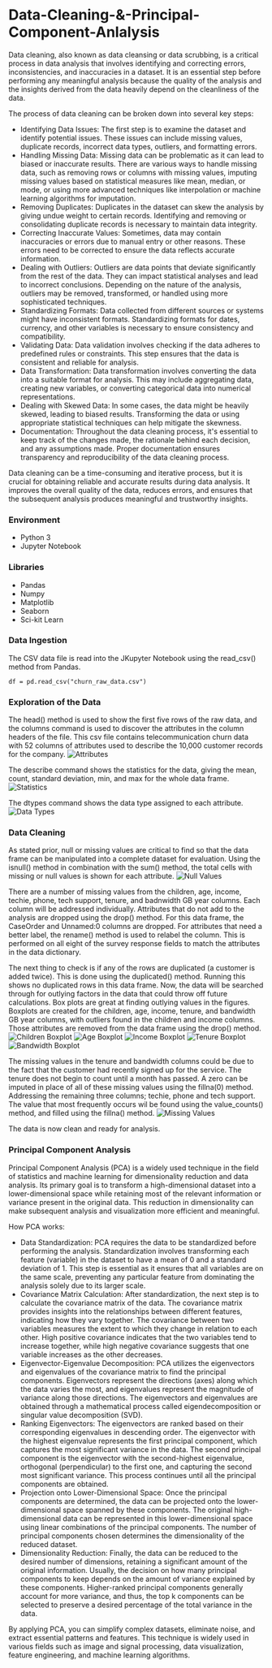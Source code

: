 # Data-Cleaning-&-Principal-Component-Anlalysis

Data cleaning, also known as data cleansing or data scrubbing, is a critical process in data analysis that involves identifying and correcting errors, inconsistencies, and inaccuracies in a dataset. It is an essential step before performing any meaningful analysis because the quality of the analysis and the insights derived from the data heavily depend on the cleanliness of the data.

The process of data cleaning can be broken down into several key steps:
* Identifying Data Issues: The first step is to examine the dataset and identify potential issues. These issues can include missing values, duplicate records, incorrect data types, outliers, and formatting errors.
* Handling Missing Data: Missing data can be problematic as it can lead to biased or inaccurate results. There are various ways to handle missing data, such as removing rows or columns with missing values, imputing missing values based on statistical measures like mean, median, or mode, or using more advanced techniques like interpolation or machine learning algorithms for imputation.
* Removing Duplicates: Duplicates in the dataset can skew the analysis by giving undue weight to certain records. Identifying and removing or consolidating duplicate records is necessary to maintain data integrity.
* Correcting Inaccurate Values: Sometimes, data may contain inaccuracies or errors due to manual entry or other reasons. These errors need to be corrected to ensure the data reflects accurate information.
* Dealing with Outliers: Outliers are data points that deviate significantly from the rest of the data. They can impact statistical analyses and lead to incorrect conclusions. Depending on the nature of the analysis, outliers may be removed, transformed, or handled using more sophisticated techniques.
* Standardizing Formats: Data collected from different sources or systems might have inconsistent formats. Standardizing formats for dates, currency, and other variables is necessary to ensure consistency and compatibility.
* Validating Data: Data validation involves checking if the data adheres to predefined rules or constraints. This step ensures that the data is consistent and reliable for analysis.
* Data Transformation: Data transformation involves converting the data into a suitable format for analysis. This may include aggregating data, creating new variables, or converting categorical data into numerical representations.
* Dealing with Skewed Data: In some cases, the data might be heavily skewed, leading to biased results. Transforming the data or using appropriate statistical techniques can help mitigate the skewness.
* Documentation: Throughout the data cleaning process, it's essential to keep track of the changes made, the rationale behind each decision, and any assumptions made. Proper documentation ensures transparency and reproducibility of the data cleaning process.

Data cleaning can be a time-consuming and iterative process, but it is crucial for obtaining reliable and accurate results during data analysis. It improves the overall quality of the data, reduces errors, and ensures that the subsequent analysis produces meaningful and trustworthy insights.

### Environment
* Python 3
* Jupyter Notebook

### Libraries
* Pandas
* Numpy
* Matplotlib
* Seaborn
* Sci-kit Learn

### Data Ingestion
The CSV data file is read into the JKupyter Notebook using the read_csv() method from Pandas.
```
df = pd.read_csv("churn_raw_data.csv")
```
### Exploration of the Data
The head() method is used to show the first five rows of the raw data, and the columns command is used to discover the attributes in the column headers of the file. This csv file contains telecommunication churn data with 52 columns of attributes used to describe the 10,000 customer records for the company. 
![Attributes](attributes.png)

The describe command shows the statistics for the data, giving the mean, count, standard deviation, min, and max for the whole data frame. 
![Statistics](statistics.png)

The dtypes command shows the data type assigned to each attribute. 
![Data Types](dtypes.png)

### Data Cleaning
As stated prior, null or missing values are critical to find so that the data frame can be manipulated into a complete dataset for evaluation. Using the isnull() method in combination with the sum() method, the total cells with missing or null values is shown for each attribute.
![Null Values](nulls.png)

There are a number of missing values from the children, age, income, techie, phone, tech support, tenure, and badnwidth GB year columns. Each column will be addressed individually. Attributes that do not add to the analysis are dropped using the drop() method. For this data frame, the CaseOrder and Unnamed:0 columns are dropped. For attributes that need a better label, the rename() method is used to relabel the column. This is performed on all eight of the survey response fields to match the attributes in the data dictionary.

The next thing to check is if any of the rows are duplicated (a customer is added twice). This is done using the duplicated() method. Running this shows no duplicated rows in this data frame. Now, the data will be searched through for outlying factors in the data that could throw off future calculations. Box plots are great at finding outlying values in the figures. Boxplots are created for the children, age, income, tenure, and bandwidth GB year columns, with outliers found in the children and income columns. Those attributes are removed from the data frame using the drop() method. 
![Children Boxplot](boxplot_children.png)
![Age Boxplot](boxplot_age.png)
![Income Boxplot](boxplot_income.png)
![Tenure Boxplot](boxplot_tenure.png)
![Bandwidth Boxplot](boxplot_bandwidth.png)

The missing values in the tenure and bandwidth columns could be due to the fact that the customer had recently signed up for the service. The tenure does not begin to count until a month has passed. A zero can be imputed in place of all of these missing values using the fillna(0) method. Addressing the remaining three columns; techie, phone and tech support. The value that most frequently occurs wil be found using the value_counts() method, and filled using the fillna() method.
![Missing Values](missing.png)

The data is now clean and ready for analysis. 

### Principal Component Analysis
Principal Component Analysis (PCA) is a widely used technique in the field of statistics and machine learning for dimensionality reduction and data analysis. Its primary goal is to transform a high-dimensional dataset into a lower-dimensional space while retaining most of the relevant information or variance present in the original data. This reduction in dimensionality can make subsequent analysis and visualization more efficient and meaningful.

How PCA works:
* Data Standardization: PCA requires the data to be standardized before performing the analysis. Standardization involves transforming each feature (variable) in the dataset to have a mean of 0 and a standard deviation of 1. This step is essential as it ensures that all variables are on the same scale, preventing any particular feature from dominating the analysis solely due to its larger scale.
* Covariance Matrix Calculation: After standardization, the next step is to calculate the covariance matrix of the data. The covariance matrix provides insights into the relationships between different features, indicating how they vary together. The covariance between two variables measures the extent to which they change in relation to each other. High positive covariance indicates that the two variables tend to increase together, while high negative covariance suggests that one variable increases as the other decreases.
* Eigenvector-Eigenvalue Decomposition: PCA utilizes the eigenvectors and eigenvalues of the covariance matrix to find the principal components. Eigenvectors represent the directions (axes) along which the data varies the most, and eigenvalues represent the magnitude of variance along those directions. The eigenvectors and eigenvalues are obtained through a mathematical process called eigendecomposition or singular value decomposition (SVD).
* Ranking Eigenvectors: The eigenvectors are ranked based on their corresponding eigenvalues in descending order. The eigenvector with the highest eigenvalue represents the first principal component, which captures the most significant variance in the data. The second principal component is the eigenvector with the second-highest eigenvalue, orthogonal (perpendicular) to the first one, and capturing the second most significant variance. This process continues until all the principal components are obtained.
* Projection onto Lower-Dimensional Space: Once the principal components are determined, the data can be projected onto the lower-dimensional space spanned by these components. The original high-dimensional data can be represented in this lower-dimensional space using linear combinations of the principal components. The number of principal components chosen determines the dimensionality of the reduced dataset.
* Dimensionality Reduction: Finally, the data can be reduced to the desired number of dimensions, retaining a significant amount of the original information. Usually, the decision on how many principal components to keep depends on the amount of variance explained by these components. Higher-ranked principal components generally account for more variance, and thus, the top k components can be selected to preserve a desired percentage of the total variance in the data.

By applying PCA, you can simplify complex datasets, eliminate noise, and extract essential patterns and features. This technique is widely used in various fields such as image and signal processing, data visualization, feature engineering, and machine learning algorithms.

